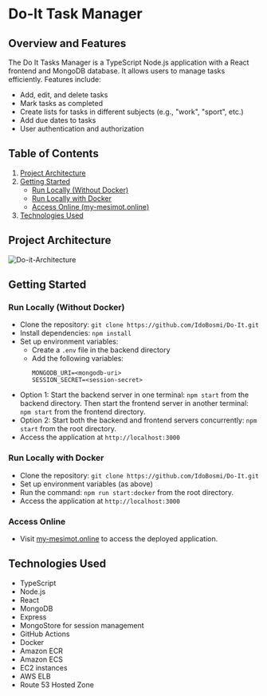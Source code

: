 # Do-It Task Manager

## Overview and Features
The Do It Tasks Manager is a TypeScript Node.js application with a React frontend and MongoDB database. It allows users to manage tasks efficiently. Features include:

- Add, edit, and delete tasks
- Mark tasks as completed
- Create lists for tasks in different subjects (e.g., "work", "sport", etc.)
- Add due dates to tasks
- User authentication and authorization

## Table of Contents
1. [Project Architecture](#project-architecture)
2. [Getting Started](#getting-started)
   - [Run Locally (Without Docker)](#run-locally-without-docker)
   - [Run Locally with Docker](#run-locally-with-docker)
   - [Access Online (my-mesimot.online)](#access-online-mymesimotonline)
3. [Technologies Used](#technologies-used)

## Project Architecture
![Do-it-Architecture](https://github.com/IdoBosmi/Do-It/assets/80417979/1fffc485-1510-4831-914e-961752d7862d)


## Getting Started
### Run Locally (Without Docker)
- Clone the repository: `git clone https://github.com/IdoBosmi/Do-It.git`
- Install dependencies: `npm install`
- Set up environment variables:
   - Create a `.env` file in the backend directory
   - Add the following variables:
     ```
     MONGODB_URI=<mongodb-uri> 
     SESSION_SECRET=<session-secret>
     ```
- Option 1: Start the backend server in one terminal: `npm start` from the backend directory. Then start the frontend server in another terminal: `npm start` from the frontend directory.
- Option 2: Start both the backend and frontend servers concurrently: `npm start` from the root directory.
- Access the application at `http://localhost:3000`

### Run Locally with Docker
- Clone the repository: `git clone https://github.com/IdoBosmi/Do-It.git`
- Set up environment variables (as above)
- Run the command: `npm run start:docker` from the root directory.
- Access the application at `http://localhost:3000`

### Access Online
- Visit [my-mesimot.online](https://my-mesimot.online) to access the deployed application.

## Technologies Used
- TypeScript
- Node.js
- React
- MongoDB
- Express
- MongoStore for session management
- GitHub Actions
- Docker
- Amazon ECR
- Amazon ECS
- EC2 instances
- AWS ELB
- Route 53 Hosted Zone

